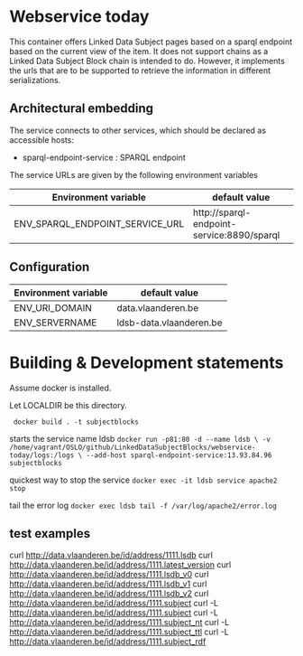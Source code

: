 Webservice today
================

This container offers Linked Data Subject pages based on a sparql endpoint based on the 
current view of the item. It does not support chains as a Linked Data Subject Block chain is intended to do.
However, it implements the urls that are to be supported to retrieve the information in different serializations.


## Architectural embedding
The service connects to other services, which should be declared as accessible hosts:

* sparql-endpoint-service : SPARQL endpoint

The service URLs are given by the following environment variables

| Environment variable | default value |
| -------------------- | ------------- |
| ENV_SPARQL_ENDPOINT_SERVICE_URL    | http://sparql-endpoint-service:8890/sparql |

## Configuration

| Environment variable | default value |
| -------------------- | ------------- |
| ENV_URI_DOMAIN | data.vlaanderen.be |
| ENV_SERVERNAME | ldsb-data.vlaanderen.be |


Building & Development statements
=================================
Assume docker is installed.


Let LOCALDIR be this directory.

`` docker build . -t subjectblocks``

starts the service name ldsb
``
   docker run -p81:80 -d --name ldsb \
   -v /home/vagrant/OSLO/github/LinkedDataSubjectBlocks/webservice-today/logs:/logs \
   --add-host sparql-endpoint-service:13.93.84.96 
   subjectblocks 
``

quickest way to stop the service
``docker exec -it ldsb service apache2 stop ``

tail the error log
``docker exec ldsb tail -f /var/log/apache2/error.log``


test examples
-------------
curl http://data.vlaanderen.be/id/address/1111.lsdb
curl http://data.vlaanderen.be/id/address/1111.latest_version
curl http://data.vlaanderen.be/id/address/1111.lsdb_v0
curl http://data.vlaanderen.be/id/address/1111.lsdb_v1
curl http://data.vlaanderen.be/id/address/1111.lsdb_v2
curl http://data.vlaanderen.be/id/address/1111.subject
curl -L http://data.vlaanderen.be/id/address/1111.subject
curl -L http://data.vlaanderen.be/id/address/1111.subject_nt
curl -L http://data.vlaanderen.be/id/address/1111.subject_ttl
curl -L http://data.vlaanderen.be/id/address/1111.subject_rdf


